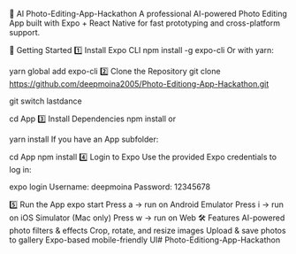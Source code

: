 📸 AI Photo-Editing-App-Hackathon
A professional AI-powered Photo Editing App built with Expo + React Native for fast prototyping and cross-platform support.

🚀 Getting Started
1️⃣ Install Expo CLI
npm install -g expo-cli
Or with yarn:

yarn global add expo-cli
2️⃣ Clone the Repository
git clone https://github.com/deepmoina2005/Photo-Editiong-App-Hackathon.git

git switch lastdance

cd App
3️⃣ Install Dependencies
npm install
or

yarn install
If you have an App subfolder:

cd App
npm install
4️⃣ Login to Expo
Use the provided Expo credentials to log in:

expo login
Username: deepmoina
Password: 12345678

5️⃣ Run the App
expo start
Press a → run on Android Emulator
Press i → run on iOS Simulator (Mac only)
Press w → run on Web
🛠 Features
AI-powered photo filters & effects
Crop, rotate, and resize images
Upload & save photos to gallery
Expo-based mobile-friendly UI﻿# Photo-Editiong-App-Hackathon

